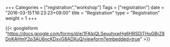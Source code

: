 +++
Categories = ["registration","workshop"]
Tags = ["registration"]
date = "2016-03-15T16:23:23+09:00"
title = "Registration"
type = "Registration"
weight = 1
+++

{{< googleform "https://docs.google.com/forms/d/e/1FAIpQLSeuuhxwHg6HRSDiTHuGBrZ8DnKAHmY2p3AU6ncKDxvG8ADXuQ/viewform?embedded=true" >}}
